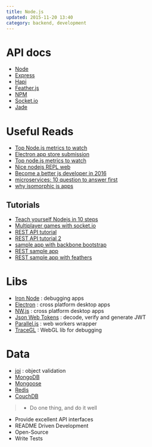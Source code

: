 ```yaml
---
title: Node.js
updated: 2015-11-20 13:40
category: backend, development
---
```


# API docs

- [Node](https://nodejs.org/api/)
- [Express](http://expressjs.com/4x/api.html)
- [Hapi](http://hapijs.com/api)
- [Feather.js](http://docs.feathersjs.com/)
- [NPM](https://www.npmjs.com/)
- [Socket.io](http://socket.io/docs/)
- [Jade](http://jade-lang.com/api/)

# Useful Reads

- [Top Node.js metrics to watch](https://www.oreilly.com/ideas/top-nodejs-metrics-to-watch)
- [Electron app store submission](http://electron.atom.io/docs/latest/tutorial/mac-app-store-submission-guide/)
- [Top node.js metrics to watch](https://www.oreilly.com/ideas/top-nodejs-metrics-to-watch)
- [Nice nodejs REPL web](https://tonicdev.com/)
- [Become a better js developer in 2016](https://blog.risingstack.com/how-to-become-a-better-node-js-developer-in-2016/)
- [microservices: 10 question to answer first](https://datawire.io/creating-a-microservice-answer-these-10-questions-first/)
- [why isomorphic js apps](http://www.capitalone.io/blog/why-is-everyone-talking-about-isomorphic-javascript/)

## Tutorials

- [Teach yourself Nodejs in 10 steps](https://ponyfoo.com/articles/teach-yourself-nodejs-in-10-steps)
- [Multiplayer games with socket.io](http://modernweb.com/2013/09/30/building-multiplayer-games-with-node-js-and-socket-io/)
- [REST API tutorial](http://webapplog.com/express-js-4-node-js-and-mongodb-rest-api-tutorial/)
- [REST API tutorial 2](http://coenraets.org/blog/2012/10/creating-a-rest-api-using-node-js-express-and-mongodb/)
- [sample app with backbone bootstrap](http://coenraets.org/blog/2013/04/sample-application-with-backbone-js-and-twitter-bootstrap-updated-and-improved/)
- [REST sample app](https://github.com/ccoenraets/directory-rest-nodejs)
- [REST sample app with feathers](https://blog.feathersjs.com/building-a-rest-and-real-time-api-with-express-feathers-and-mongodb-12071e5417e1#.fdn1kwoaa)

# Libs

- [Iron Node](http://s-a.github.io/iron-node/) : debugging apps
- [Electron](http://electron.atom.io/docs/latest/) : cross platform desktop apps
- [NW.js](http://nwjs.io/) : cross platform desktop apps
- [Json Web Tokens](http://jwt.io/) : decode, verify and generate JWT
- [Parallel.js](http://adambom.github.io/parallel.js/) : web workers wrapper
- [TraceGL](https://remysharp.com/2013/05/13/tracegl-for-javascript-debugging) : WebGL lib for debugging

# Data

- [joi](https://github.com/hapijs/joi) : object validation
- [MongoDB](https://docs.mongodb.org/manual/)
- [Mongoose](http://mongoosejs.com/docs/guide.html)
- [Redis](http://redis.io/documentation)
- [CouchDB](http://docs.couchdb.org/en/1.6.1/)

> - Do one thing, and do it well
- Provide excellent API interfaces
- README Driven Development
- Open-Source
- Write Tests
